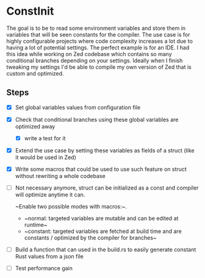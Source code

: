 # ConstInit

The goal is to be to read some environment variables and store them in variables that will be seen constants for the compiler.
The use case is for highly configurable projects where code complexity increases a lot due to having a lot of potential settings.
The perfect example is for an IDE. I had this idea while working on Zed codebase which contains so many conditional branches depending on your settings.
Ideally when I finish tweaking my settings I'd be able to compile my own version of Zed that
is custom and optimized.

## Steps

- [x] Set global variables values from configuration file
- [x] Check that conditional branches using these global variables are optimized away
  - [x] write a test for it
- [x] Extend the use case by setting these variables as fields of a struct (like it would be used in Zed)
- [x] Write some macros that could be used to use such feature on struct without rewriting a whole codebase
- [ ] Not necessary anymore, struct can be initialized as a const and compiler will optimize anytime it can.

  ~Enable two possible modes with macros:~.
  - ~normal: targeted variables are mutable and can be edited at runtime~
  - ~constant: targeted variables are fetched at build time and are constants / optimized by the compiler for branches~
- [ ] Build a function that can used in the build.rs to easily generate constant Rust values from a json file
- [ ] Test performance gain

